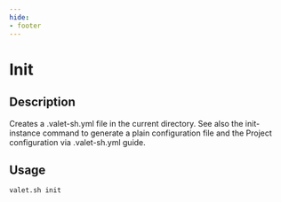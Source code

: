 ```yaml
---
hide:
- footer
---
```


# Init

## Description

Creates a .valet-sh.yml file in the current directory.
See also the init-instance command to generate a plain configuration file and the Project configuration via .valet-sh.yml guide.


## Usage

``` bash
valet.sh init
```

